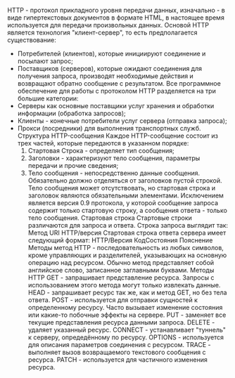 HTTP - протокол прикладного уровня передачи данных, изначально - в виде гипертекстовых документов в формате HTML, в настоящее время используется для передачи произвольных данных.
Основой HTTP является технология "клиент-сервер", то есть предполагается существование:
- Потребителей (клиентов), которые инициируют соединение и посылают запрос;
- Поставщиков (серверов), которые ожидают соединения для получения запроса, производят необходимые действия и возвращают обратно сообщение с результатом.
Все программное обеспечение для работы с протоколом HTTP разделяется на три большие категории:
- Серверы как основные поставщики услуг хранения и обработки информации (обработка запросов);
- Клиенты - конечные потребители услуг сервера (отправка запроса);
- Прокси (посредники) для выполнения транспортных служб.
Структура HTTP-сообщения
	Каждое HTTP-сообщение состоит из трех частей, которые передаются в указанном порядке:
	1) Стартовая Строка - определяет тип сообщения;
	2) Заголовки - характеризуют тело сообщения, параметры передачи и прочие сведения;
	3) Тело сообщения - непосредственно данные сообщения. Обязательно должно отделяться от заголовков пустой строкой.
	Тело сообщения может отсутствовать, но стартовая строка и заголовок являются обязательными элементами. Исключением является версия 0.9 протокола, у которой сообщение запроса содержит только стартовую строку, а сообщения ответа - только тело сообщения.
Стартовая строка
	Стартовые строки различаются для запроса и ответа. Строка запроса выглядит так:
	Метод URI HTTP/версия
	Стартовая строка ответа сервера имеет следующий формат: 
	HTTP/Версия КодСостояния Пояснение
Методы
	метод HTTP - последовательность из любых символов, кроме управляющих и разделителей, указывающих на основную операцию над ресурсом. Обычно метод представляет собой английское слово, записанное заглавными буквами.
Методы HTTP
	GET  - запрашивает представление ресурса. Запросы с использованием этого метода могут только извлекать данные.
	HEAD - запрашивает ресурс так же, как и метод GET, но без тела ответа.
	POST - используется для отправки сущностей к определенному ресурсу. Часто вызывает изменение состояния или какие-то побочные эффекты на сервере.
	PUT - заменяет все текущие представления ресурса данными запроса.
	DELETE - удаляет указанный ресурс.
	CONNECT - устанавливает "туннель" к серверу, опредедённому по ресурсу.
	OPTIONS - используется для описания параметров соединения с ресурсом.
	TRACE - выполняет вызов возвращаемого текстового сообщения с ресурса.
	PATCH - используется для частичного изменения ресурса.